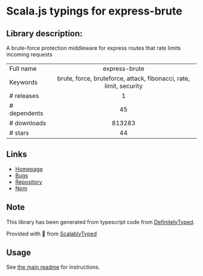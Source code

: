 
# Scala.js typings for express-brute


## Library description:
A brute-force protection middleware for express routes that rate limits incoming requests

|                    |                 |
| ------------------ | :-------------: |
| Full name          | express-brute |
| Keywords           | brute, force, bruteforce, attack, fibonacci, rate, limit, security |
| # releases         | 1 |
| # dependents       | 45 |
| # downloads        | 813283 |
| # stars            | 44 |

## Links
- [Homepage](https://github.com/AdamPflug/express-brute#readme)
- [Bugs](https://github.com/AdamPflug/express-brute/issues)
- [Repository](https://github.com/AdamPflug/express-brute)
- [Npm](https://www.npmjs.com/package/express-brute)
    


## Note
This library has been generated from typescript code from [DefinitelyTyped](https://definitelytyped.org).

Provided with :purple_heart: from [ScalablyTyped](https://github.com/oyvindberg/ScalablyTyped)

## Usage
See [the main readme](../../readme.md) for instructions.


